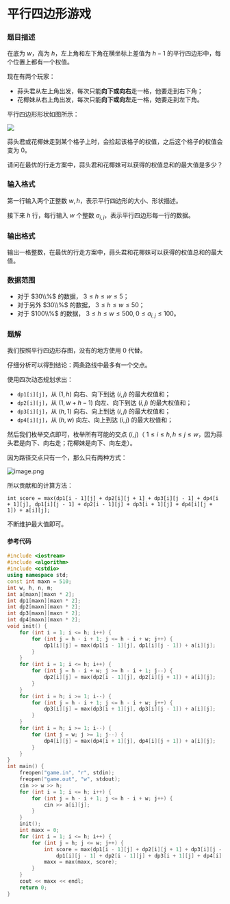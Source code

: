 # 平行四边形游戏

### 题目描述
在底为 $w$，高为 $h$，左上角和左下角在横坐标上差值为 $h - 1$ 的平行四边形中，每个位置上都有一个权值。

现在有两个玩家：

*   蒜头君从左上角出发，每次只能**向下或向右**走一格，他要走到右下角；
*   花椰妹从右上角出发，每次只能**向下或向左**走一格，她要走到左下角。

平行四边形形状如图所示：

![](https://res.jisuanke.com/img/upload/0412d933cace9b808fe29623aee664c8b134935e.png)

蒜头君或花椰妹走到某个格子上时，会捡起该格子的权值，之后这个格子的权值会变为 $0$。

请问在最优的行走方案中，蒜头君和花椰妹可以获得的权值总和的最大值是多少？

### 输入格式

第一行输入两个正整数 $w, h$，表示平行四边形的大小、形状描述。

接下来 $h$ 行，每行输入 $w$ 个整数 $a_{i, j}$，表示平行四边形每一行的数据。

### 输出格式

输出一格整数，在最优的行走方案中，蒜头君和花椰妹可以获得的权值总和的最大值。

### 数据范围

*   对于 $30\\%$ 的数据， $3\leq h \leq w \leq 5$；
*   对于另外 $30\\%$ 的数据， $3 \leq h \leq w \leq 50$；
*   对于 $100\\%$ 的数据， $3\leq h \leq w \leq 500, 0\leq a_{i,j} \leq 100$。

<div style="page-break-after: always"></div>

### 题解
我们按照平行四边形存图，没有的地方使用 $0$ 代替。

仔细分析可以得到结论：两条路线中最多有一个交点。

使用四次动态规划求出：

*   `dp1[i][j]`，从 $(1, h)$ 向右、向下到达 $(i, j)$ 的最大权值和；
*   `dp2[i][j]`，从 $(1, w + h - 1)$ 向左、向下到达 $(i, j)$ 的最大权值和；
*   `dp3[i][j]`，从 $(h, 1)$ 向右、向上到达 $(i, j)$ 的最大权值和；
*   `dp4[i][j]`，从 $(h, w)$ 向左、向上到达 $(i, j)$ 的最大权值和；

然后我们枚举交点即可，枚举所有可能的交点 $(i,j)$（ $1\leq i \leq h, h \leq j \leq w$，因为蒜头君是向下、向右走；花椰妹是向下、向左走）。

因为路径交点只有一个，那么只有两种方式：

![image.png](https://res.jisuanke.com/img/upload/6eaa26300a7ae66925187d45af32b968932cce96.png)

所以贡献和的计算方法：

`int score = max(dp1[i - 1][j] + dp2[i][j + 1] + dp3[i][j - 1] + dp4[i + 1][j], dp1[i][j - 1] + dp2[i - 1][j] + dp3[i + 1][j] + dp4[i][j + 1]) + a[i][j];`

不断维护最大值即可。


#### 参考代码

```c++
#include <iostream>
#include <algorithm>
#include <cstdio>
using namespace std;
const int maxn = 510;
int w, h, n, m;
int a[maxn][maxn * 2];
int dp1[maxn][maxn * 2];
int dp2[maxn][maxn * 2];
int dp3[maxn][maxn * 2];
int dp4[maxn][maxn * 2];
void init() {
    for (int i = 1; i <= h; i++) {
        for (int j = h - i + 1; j <= h - i + w; j++) {
            dp1[i][j] = max(dp1[i - 1][j], dp1[i][j - 1]) + a[i][j];
        }
    }
    for (int i = 1; i <= h; i++) {
        for (int j = h - i + w; j >= h - i + 1; j--) {
            dp2[i][j] = max(dp2[i - 1][j], dp2[i][j + 1]) + a[i][j];
        }
    }
    for (int i = h; i >= 1; i--) {
        for (int j = h - i + 1; j <= h - i + w; j++) {
            dp3[i][j] = max(dp3[i + 1][j], dp3[i][j - 1]) + a[i][j];
        }
    }
    for (int i = h; i >= 1; i--) {
        for (int j = w; j >= 1; j--) {
            dp4[i][j] = max(dp4[i + 1][j], dp4[i][j + 1]) + a[i][j];
        }
    }
}
int main() {
    freopen("game.in", "r", stdin);
    freopen("game.out", "w", stdout);
    cin >> w >> h;
    for (int i = 1; i <= h; i++) {
        for (int j = h - i + 1; j <= h - i + w; j++) {
            cin >> a[i][j];
        }
    }
    init();
    int maxx = 0;
    for (int i = 1; i <= h; i++) {
        for (int j = h; j <= w; j++) {
            int score = max(dp1[i - 1][j] + dp2[i][j + 1] + dp3[i][j - 1] + dp4[i + 1][j], 
                dp1[i][j - 1] + dp2[i - 1][j] + dp3[i + 1][j] + dp4[i][j + 1]) + a[i][j];
            maxx = max(maxx, score);
        }
    }
    cout << maxx << endl;
    return 0;
}

```

<div style="page-break-after: always"></div>
